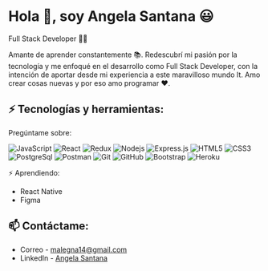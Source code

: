 

# Hola 👋, soy Angela Santana 😃

Full Stack Developer 👩‍💻 

Amante de aprender constantemente 📚. Redescubrí mi pasión por la tecnología y me enfoqué en el desarrollo como Full Stack Developer, con la intención de aportar desde mi experiencia a este maravilloso mundo It. Amo crear cosas nuevas y por eso amo programar ❤️.

## ⚡ Tecnologías y herramientas:
Pregúntame sobre:

![JavaScript](https://img.shields.io/badge/-JavaScript-black?style=flat-square&logo=javascript)
![React](https://img.shields.io/badge/-React-black?style=flat-square&logo=react)
![Redux](https://img.shields.io/badge/-Redux-black?style=flat-square&logo=Redux)
![Nodejs](https://img.shields.io/badge/-Nodejs-black?style=flat-square&logo=Node.js)
![Express.js](https://img.shields.io/badge/-Express-black?style=flat-square&logo=expressjs)
![HTML5](https://img.shields.io/badge/-HTML5-black?style=flat-square&logo=html5&logoColor=white)
![CSS3](https://img.shields.io/badge/-CSS3-black?style=flat-square&logo=css3)
![PostgreSql](https://img.shields.io/badge/-PostgreSql-black?style=flat-square&logo=postgresql)
![Postman](https://img.shields.io/badge/-Postman-black?style=flat-square&logo=postman)
![Git](https://img.shields.io/badge/-Git-black?style=flat-square&logo=git)
![GitHub](https://img.shields.io/badge/-GitHub-black?style=flat-square&logo=github)
![Bootstrap](https://img.shields.io/badge/-Bootstrap-black?style=flat-square&logo=bootstrap)
![Heroku](https://img.shields.io/badge/-Heroku-black?style=flat-square&logo=heroku)


⚡ Aprendiendo:
- React Native
- Figma

## 📫 Contáctame:
- Correo - malegna14@gmail.com
- LinkedIn - [Angela Santana](https://www.linkedin.com/in/angela-michele-santana-bele%C3%B1o-7224a6153/)


